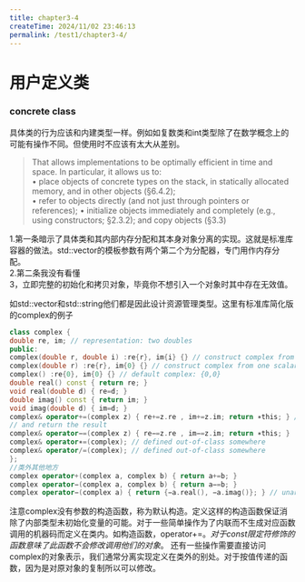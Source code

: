 ```yaml
---
title: chapter3-4
createTime: 2024/11/02 23:46:13
permalink: /test1/chapter3-4/
---
```

# 用户定义类
### concrete class
具体类的行为应该和内建类型一样。例如如复数类和int类型除了在数学概念上的可能有操作不同。但使用时不应该有太大从差别。
>That allows implementations to be optimally efficient in time and space. In particular, it allows us to:  
• place objects of concrete types on the stack, in statically allocated memory, and in other objects (§6.4.2);  
• refer to objects directly (and not just through pointers or references);
• initialize objects immediately and completely (e.g., using constructors; §2.3.2); and  copy objects (§3.3)

1.第一条暗示了具体类和其内部内存分配和其本身对象分离的实现。这就是标准库容器的做法。std::vector的模板参数有两个第二个为分配器，专门用作内存分配。  
2.第二条我没有看懂  
3，立即完整的初始化和拷贝对象，毕竟你不想引入一个对象时其中存在无效值。

如std::vector和std::string他们都是因此设计资源管理类型。这里有标准库简化版的complex的例子
```c++
class complex {
double re, im; // representation: two doubles
public:
complex(double r, double i) :re{r}, im{i} {} // construct complex from two scalars
complex(double r) :re{r}, im{0} {} // construct complex from one scalar
complex() :re{0}, im{0} {} // default complex: {0,0}
double real() const { return re; }
void real(double d) { re=d; }
double imag() const { return im; }
void imag(double d) { im=d; }
complex& operator+=(complex z) { re+=z.re , im+=z.im; return ∗this; } // add to re and im
// and return the result
complex& operator−=(complex z) { re−=z.re , im−=z.im; return ∗this; }
complex& operator∗=(complex); // defined out-of-class somewhere
complex& operator/=(complex); // defined out-of-class somewhere
};
//类外其他地方
complex operator+(complex a, complex b) { return a+=b; }
complex operator−(complex a, complex b) { return a−=b; }
complex operator−(complex a) { return {−a.real(), −a.imag()}; } // unar y minu
```
注意complex没有参数的构造函数，称为默认构造。定义这样的构造函数保证消除了内部类型未初始化变量的可能。对于一些简单操作为了内联而不生成对应函数调用的机器码而定义在类内。如构造函数，operator+=。*对于const限定符修饰的函数意味了此函数不会修改调用他们的对象*。
还有一些操作需要直接访问complex的对象表示，我们通常分离实现定义在类外的别处。对于按值传递的函数，因为是对原对象的复制所以可以修改。

